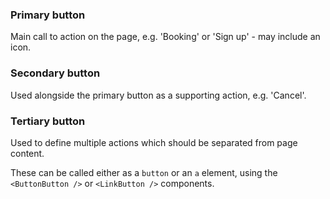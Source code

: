 ### Primary button
Main call to action on the page, e.g. 'Booking' or 'Sign up' - may include an icon.

### Secondary button
Used alongside the primary button as a supporting action, e.g. 'Cancel'.

### Tertiary button
Used to define multiple actions which should be separated from page content.

These can be called either as a `button` or an `a` element, using the `<ButtonButton />` or `<LinkButton />` components.
